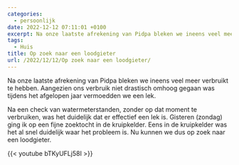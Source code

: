 ```yaml
---
categories:
  - persoonlijk
date: 2022-12-12 07:11:01 +0100
excerpt: Na onze laatste afrekening van Pidpa bleken we ineens veel meer verbruikt te hebben. Aangezien ons verbruik niet drastisch omhoog gegaan was tijdens het afgelopen jaar vermoeden we een lek.
tags:
  - Huis
title: Op zoek naar een loodgieter
url: /2022/12/12/Op zoek naar een loodgieter/
---
```


Na onze laatste afrekening van Pidpa bleken we ineens veel meer verbruikt te hebben. Aangezien ons verbruik niet drastisch omhoog gegaan was tijdens het afgelopen jaar vermoedden we een lek.

Na een check van watermeterstanden, zonder op dat moment te verbruiken, was het duidelijk dat er effectief een lek is. Gisteren (zondag) ging ik op een fijne zoektocht in de kruipkelder. Eens in de kruipkelder was het al snel duidelijk waar het probleem is. Nu kunnen we dus op zoek naar een loodgieter.

{{< youtube bTKyUFLj58I >}}